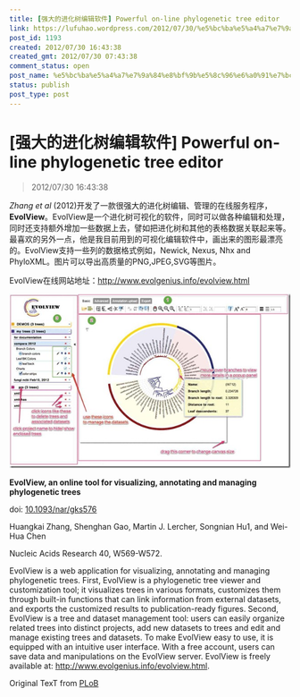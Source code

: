 ```yaml
---
title: [强大的进化树编辑软件] Powerful on-line phylogenetic tree editor
link: https://lufuhao.wordpress.com/2012/07/30/%e5%bc%ba%e5%a4%a7%e7%9a%84%e8%bf%9b%e5%8c%96%e6%a0%91%e7%bc%96%e8%be%91%e8%bd%af%e4%bb%b6-powerful-on-line-phylogenetic-tree-editor/
post_id: 1193
created: 2012/07/30 16:43:38
created_gmt: 2012/07/30 07:43:38
comment_status: open
post_name: %e5%bc%ba%e5%a4%a7%e7%9a%84%e8%bf%9b%e5%8c%96%e6%a0%91%e7%bc%96%e8%be%91%e8%bd%af%e4%bb%b6-powerful-on-line-phylogenetic-tree-editor
status: publish
post_type: post
---
```


# [强大的进化树编辑软件] Powerful on-line phylogenetic tree editor

> 2012/07/30 16:43:38

_Zhang et al_ (2012)开发了一款很强大的进化树编辑、管理的在线服务程序，**EvolView**。EvolView是一个进化树可视化的软件，同时可以做各种编辑和处理，同时还支持额外增加一些数据上去，譬如把进化树和其他的表格数据关联起来等。最喜欢的另外一点，他是我目前用到的可视化编辑软件中，画出来的图形最漂亮的。EvolView支持一些列的数据格式例如，Newick, Nexus, Nhx and PhyloXML。图片可以导出高质量的PNG,JPEG,SVG等图片。

EvolView在线网站地址：<http://www.evolgenius.info/evolview.html>

![20120730-164338-0001](/assets/images/20120730-164338-0001.jpg)


**EvolView, an online tool for visualizing, annotating and managing phylogenetic trees**

doi: [10.1093/nar/gks576](http://dx.doi.org/10.1093/nar/gks576)

Huangkai Zhang, Shenghan Gao, Martin J. Lercher, Songnian Hu1, and Wei-Hua Chen

Nucleic Acids Research 40, W569-W572.

EvolView is a web application for visualizing, annotating and managing phylogenetic trees. First, EvolView is a phylogenetic tree viewer and customization tool; it visualizes trees in various formats, customizes them through built-in functions that can link information from external datasets, and exports the customized results to publication-ready figures. Second, EvolView is a tree and dataset management tool: users can easily organize related trees into distinct projects, add new datasets to trees and edit and manage existing trees and datasets. To make EvolView easy to use, it is equipped with an intuitive user interface. With a free account, users can save data and manipulations on the EvolView server. EvolView is freely available at: <http://www.evolgenius.info/evolview.html>.


Original TexT from [PLoB](http://www.plob.org/2012/07/26/2840.html)
